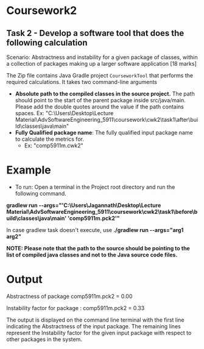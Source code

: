 # Coursework2

## Task 2 - Develop a software tool that does the following calculation

Scenario: Abstractness and instability for a given package of classes, within a collection of packages making up
a larger software application [18 marks]

The Zip file contains Java Gradle project `CourseworkTool` that performs the required calculations.
It takes two command-line arguments
- **Absolute path to the compiled classes in the source project.** The path should point to the start of the parent package inside src/java/main. Please add the double quotes around the value if the path contains spaces.
   Ex: "C:\Users\Desktop\Lecture Material\AdvSoftwareEngineering_5911\coursework\cwk2\task1\after\build\classes\java\main"
- **Fully Qualified package name**: The fully qualified input package name to calculate the metrics for.
  - Ex: "comp5911m.cwk2"

# Example
- To run: Open a terminal in the Project root directory and run the following command.

**gradlew run --args="'C:\Users\Jagannath\Desktop\Lecture Material\AdvSoftwareEngineering_5911\coursework\cwk2\task1\before\build\classes\java\main' 'comp5911m.pck2'"**

In case gradlew task doesn't execute, use **./gradlew run --args="arg1 arg2"**
 
**NOTE: Please note that the path to the source should be pointing to the list of compiled java classes and not to the Java source code files.**

# Output

Abstractness of package comp5911m.pck2 = 0.00

Instability factor for package : comp5911m.pck2 = 0.33

The output is displayed on the command line terminal with the first line indicating the Abstractness of the input package.
The remaining lines represent the Instability factor for the given input package with respect to other packages in the system.